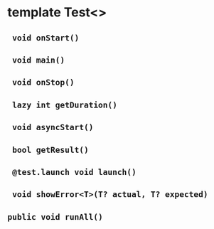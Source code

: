 # template Test<>


## ` void onStart()`


## ` void main()`


## ` void onStop()`


## ` lazy int getDuration()`


## ` void asyncStart()`


## ` bool getResult()`


## ` @test.launch void launch()`


## ` void showError<T>(T? actual, T? expected)`




## `public void runAll()`



